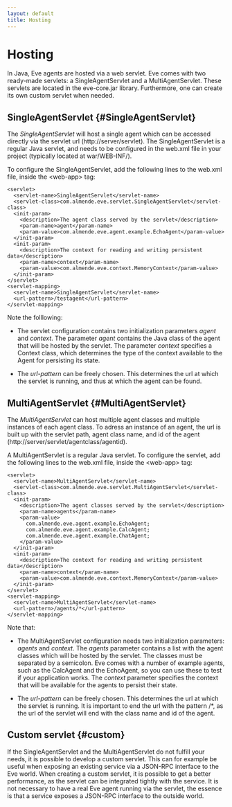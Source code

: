 ```yaml
---
layout: default
title: Hosting
---
```



# Hosting

In Java, Eve agents are hosted via a web servlet. 
Eve comes with two ready-made servlets: a SingleAgentServlet and a MultiAgentServlet.
These servlets are located in the eve-core.jar library. 
Furthermore, one can create its own custom servlet when needed.

## SingleAgentServlet {#SingleAgentServlet}

The *SingleAgentServlet* will host a single agent which can be accessed 
directly via the servlet url (http://server/servlet). 
The SingleAgentServlet is a regular Java servlet, and needs to be configured
in the web.xml file in your project (typically located at war/WEB-INF/).

To configure the SingleAgentServlet, add the following lines to the web.xml file,
inside the &lt;web-app&gt; tag:

    <servlet>
      <servlet-name>SingleAgentServlet</servlet-name>
      <servlet-class>com.almende.eve.servlet.SingleAgentServlet</servlet-class>
      <init-param>
        <description>The agent class served by the servlet</description> 
        <param-name>agent</param-name>
        <param-value>com.almende.eve.agent.example.EchoAgent</param-value>
      </init-param>
      <init-param>
        <description>The context for reading and writing persistent data</description> 
        <param-name>context</param-name>
        <param-value>com.almende.eve.context.MemoryContext</param-value>
      </init-param>	  
    </servlet>  
    <servlet-mapping>
      <servlet-name>SingleAgentServlet</servlet-name>
      <url-pattern>/testagent</url-pattern>
    </servlet-mapping>

Note the folllowing:

- The servlet configuration contains two initialization parameters 
  *agent* and *context*. The parameter *agent* contains the Java class
  of the agent that will be hosted by the servlet. 
  The parameter *context* specifies a Context class, which determines the
  type of the context available to the Agent for persisting its state.

- The *url-pattern* can be freely chosen. 
  This determines the url at which the servlet is running, 
  and thus at which the agent can be found.


## MultiAgentServlet {#MultiAgentServlet}

The *MultiAgentServlet* can host multiple agent classes and multiple instances
of each agent class. To adress an instance of an agent, the url
is built up with the servlet path, agent class name, and id of the agent 
(http://server/servlet/agentclass/agentid).

A MultiAgentServlet is a regular Java servlet. 
To configure the servlet, add the following lines to the web.xml file,
inside the &lt;web-app&gt; tag:

    <servlet>
      <servlet-name>MultiAgentServlet</servlet-name>
      <servlet-class>com.almende.eve.servlet.MultiAgentServlet</servlet-class>
      <init-param>
        <description>The agent classes served by the servlet</description> 
        <param-name>agents</param-name>
        <param-value>
          com.almende.eve.agent.example.EchoAgent;
          com.almende.eve.agent.example.CalcAgent;
          com.almende.eve.agent.example.ChatAgent;
        </param-value>
      </init-param>
      <init-param>
        <description>The context for reading and writing persistent data</description> 
        <param-name>context</param-name>
        <param-value>com.almende.eve.context.MemoryContext</param-value>
      </init-param>
    </servlet>
    <servlet-mapping>
      <servlet-name>MultiAgentServlet</servlet-name>
      <url-pattern>/agents/*</url-pattern>
    </servlet-mapping>

Note that:

- The MultiAgentServlet configuration needs two initialization parameters: 
  *agents* and *context*.
  The *agents* parameter contains a list with the agent classes which will be
  hosted by the servlet. The classes must be separated by a semicolon.
  Eve comes with a number of example agents, such as the CalcAgent and the EchoAgent,
  so you can use these to test if your application works. 
  The *context* parameter specifies the context that will be available for the 
  agents to persist their state.

- The *url-pattern* can be freely chosen. 
  This determines the url at which the servlet is running. 
  It is important to end the url with the pattern /\*, as the url of the
  servlet will end with the class name and id of the agent.


## Custom servlet {#custom}

If the SingleAgentServlet and the MultiAgentServlet do not fulfill your needs,
it is possible to develop a custom servlet. 
This can for example be useful when exposing an existing service via a JSON-RPC 
interface to the Eve world. 
When creating a custom servlet, it is possible to get a better performance, 
as the servlet can be integrated tightly with the service.
It is not necessary to have a real Eve agent running via the servlet, 
the essence is that a service exposes a JSON-RPC interface to the outside world.

